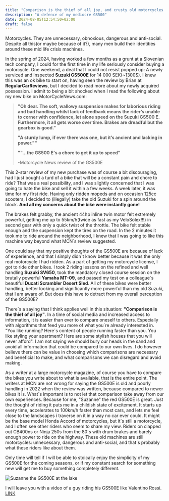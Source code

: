 ```yaml
---
title: "Comparison is the thief of all joy, and crusty old motorcycles rock!"
description: "A defence of my mediocre GS500"
date: 2024-08-05T12:54:50+02:00
draft: false
---
```


Motorcycles. They are unnecessary, obnoxious, dangerous and anti-social. Despite all this(or maybe because of it?), many men build their identities around these mid life crisis machines.

In the spring of 2024, having worked a few months as a grunt at a Slovenian tech company, I could for the first time in my life seriously consider buying a motorcycle. One weekend, a deal that I could not resist popped up: A newly serviced and inspected **Suzuki GS500E** for 14 000 SEK(~1300$). I knew this was an ok bike to start on, having seen the review by Brian at **RegularCarReviews**, but I decided to read more about my newly acquired possession. I admit to being a bit shocked when I read the following about my new bike on MotorCycleNews.com:

>**"Oh dear. The soft, wallowy suspension makes for laborious riding and bad handling whilst lack of feedback means the rider’s unable to corner with confidence, let alone speed on the Suzuki GS500 E. Furthermore, it all gets worse over time. Brakes are dreadful but the gearbox is good."**
>
>**"A sturdy lump, if ever there was one, but it’s ancient and lacking in power.""**
>
>**""...the GS500 E's a chore to get it up to speed"**
>
> -Motorcycle News review of the GS500E

This 2-star review of my new purchase was of course a bit discouraging, had I just bought a turd of a bike that will be a constant pain and chore to ride? That was a real possibility, and I was slightly concerned that I was going to hate the bike and sell it within a few weeks.
A week later, it was time for my first ride. Having only ridden mopeds and on occasion 125cc scooters, I decided to (illegally) take the old Suzuki for a spin around the block. **And all my concerns about the bike were instantly gone!**

The brakes felt grabby, the ancient 44hp inline twin motor felt extremely powerful, getting me up to 55km/h(twice as fast as my VeloSolex!!!) in second gear with only a quick twist of the throttle. The bike felt stable enough and the suspension kept the tires on the road. In the 2 minutes it took me to ride around the neighborhood, I knew that I was going to like this machine way beyond what MCN´s review suggested.

One could say that my positive thoughts of the GS500E are because of lack of experience, and that I simply didn´t know better because it was the only real motorcycle I had ridden. As a part of getting my motorcycle license, I got to ride other bikes. I took 2 riding lessons on the refined and well handling **Suzuki SV650**, took the mandatory closed course session on the brutally powerful **Yamaha MT-09**, and passed my test on a colleague´s beautiful **Ducati Scrambler Desert Sled**. All of these bikes were better handling, better looking and significantly more powerful than my old Suzuki, that I am aware of. But does this have to detract from my overall perception of the GS500E?

There´s a saying that I think applies well in this situation: **"Comparison is the thief of all joy"**. In a time of social media and increased access to information, it is easier than ever to compare oneself to others. Especially with algorithms that feed you more of what you´re already interested in. "You like running? Here´s content of people running faster than you. You like styling your apartment? Here are some stylish houses that you will never afford". I am not saying we should bury our heads in the sand and avoid all information that could be compared to our own lives. I do however believe there can be value in choosing which comparisons are necessary and beneficial to make, and what comparisons we can disregard and avoid making.

As a writer at a large motorcycle magazine, of course you have to compare the bikes you write about to what is available, that is the entire point. The writers at MCN are not wrong for saying the GS500E is old and poorly handling in 2022 when the review was written, because compared to newer bikes it is. What´s important is to not let that comparison take away from our own experiences. Because for me, "Suzanne" the red GS500E is great. Just the thought of riding it puts me in a childish state of excitement. It starts up every time, accelerates to 100km/h faster than most cars, and lets me feel close to the landscapes i traverse on it in a way no car ever could. It might be the base model Honda Accord of motorcycles, but it´s still a motorcycle, and I often see other riders who seem to share my view. Riders on clapped out CB400ns or Ninja 250s from the 80´s with drum brakes and barely enough power to ride on the highway. These old machines are still motorcycles: unnecessary, dangerous and anti-social, and that´s probably what these riders like about them.

Only time will tell if I will be able to stoically enjoy the simplicity of my GS500E for the coming seasons, or if my constant search for something new will get me to buy something completely different.

![Suzanne the GS500E at the lake]( /images/blog/suzanne.png  "Suzanne the GS500")

I will leave you with a video of a guy riding his GS500E like Valentino Rossi. [LINK](https://youtu.be/7aRElPOrU8o?si=5I3ize-2RXMJdYrS&t=384)
